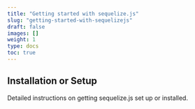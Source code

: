 ```yaml
---
title: "Getting started with sequelize.js"
slug: "getting-started-with-sequelizejs"
draft: false
images: []
weight: 1
type: docs
toc: true
---
```


## Installation or Setup
Detailed instructions on getting sequelize.js set up or installed.

